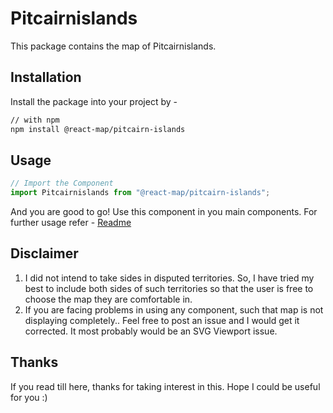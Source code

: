 # Pitcairnislands
This package contains the map of Pitcairnislands. 
## Installation
Install the package into your project by -
```bash
// with npm
npm install @react-map/pitcairn-islands
```
## Usage 
```jsx
// Import the Component
import Pitcairnislands from "@react-map/pitcairn-islands";
```
And you are good to go! Use this component in you main components.
For further usage refer - [Readme](https://github.com/shubhexists/react-maps?tab=readme-ov-file#usage)
## Disclaimer 
1) I did not intend to take sides in disputed territories. So, I have tried my best to include both sides of such territories so that the user is free to choose the map they are comfortable in. 
2) If you are facing problems in using any component, such that map is not displaying completely.. Feel free to post an issue and I would get it corrected. It most probably would be an SVG Viewport issue.
## Thanks 
If you read till here, thanks for taking interest in this. Hope I could be useful for you :)